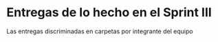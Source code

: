 # Entregas de lo hecho en el Sprint III
Las entregas discriminadas en carpetas por integrante del equipo
